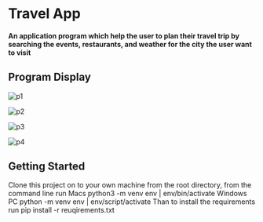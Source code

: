 # Travel App

#### An application program which help the user to plan their travel trip by searching the events, restaurants, and weather for the city the user want to visit

## Program Display
![p1](https://user-images.githubusercontent.com/46719712/67989740-bbf3e180-fc01-11e9-96bd-71495aa67b59.JPG)

![p2](https://user-images.githubusercontent.com/46719712/67989786-e34aae80-fc01-11e9-8b04-f4a2b23d18d6.JPG)

![p3](https://user-images.githubusercontent.com/46719712/67989793-e5ad0880-fc01-11e9-998d-eb051acccd55.JPG)

![p4](https://user-images.githubusercontent.com/46719712/67989796-e776cc00-fc01-11e9-8913-a0a8604f789f.JPG)

## Getting Started
Clone this project on to your own machine from the root directory, from the command line run
Macs python3 -m venv env | env/bin/activate
Windows PC python -m venv env | env/script/activate
Than to install the requirements run pip install -r reuqirements.txt
